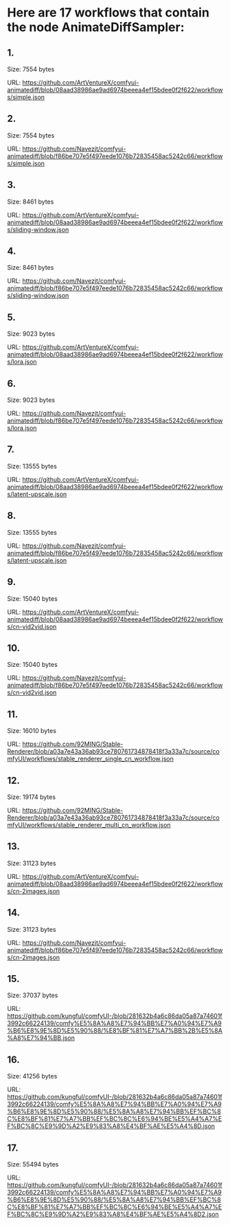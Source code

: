 # Here are 17 workflows that contain the node AnimateDiffSampler:

## 1. 

Size: 7554 bytes

URL: https://github.com/ArtVentureX/comfyui-animatediff/blob/08aad38986ae9ad6974beeea4ef15bdee0f2f622/workflows/simple.json

## 2. 

Size: 7554 bytes

URL: https://github.com/Navezjt/comfyui-animatediff/blob/f86be707e5f497eede1076b72835458ac5242c66/workflows/simple.json

## 3. 

Size: 8461 bytes

URL: https://github.com/ArtVentureX/comfyui-animatediff/blob/08aad38986ae9ad6974beeea4ef15bdee0f2f622/workflows/sliding-window.json

## 4. 

Size: 8461 bytes

URL: https://github.com/Navezjt/comfyui-animatediff/blob/f86be707e5f497eede1076b72835458ac5242c66/workflows/sliding-window.json

## 5. 

Size: 9023 bytes

URL: https://github.com/ArtVentureX/comfyui-animatediff/blob/08aad38986ae9ad6974beeea4ef15bdee0f2f622/workflows/lora.json

## 6. 

Size: 9023 bytes

URL: https://github.com/Navezjt/comfyui-animatediff/blob/f86be707e5f497eede1076b72835458ac5242c66/workflows/lora.json

## 7. 

Size: 13555 bytes

URL: https://github.com/ArtVentureX/comfyui-animatediff/blob/08aad38986ae9ad6974beeea4ef15bdee0f2f622/workflows/latent-upscale.json

## 8. 

Size: 13555 bytes

URL: https://github.com/Navezjt/comfyui-animatediff/blob/f86be707e5f497eede1076b72835458ac5242c66/workflows/latent-upscale.json

## 9. 

Size: 15040 bytes

URL: https://github.com/ArtVentureX/comfyui-animatediff/blob/08aad38986ae9ad6974beeea4ef15bdee0f2f622/workflows/cn-vid2vid.json

## 10. 

Size: 15040 bytes

URL: https://github.com/Navezjt/comfyui-animatediff/blob/f86be707e5f497eede1076b72835458ac5242c66/workflows/cn-vid2vid.json

## 11. 

Size: 16010 bytes

URL: https://github.com/92MING/Stable-Renderer/blob/a03a7e43a36ab93ce780761734878418f3a33a7c/source/comfyUI/workflows/stable_renderer_single_cn_workflow.json

## 12. 

Size: 19174 bytes

URL: https://github.com/92MING/Stable-Renderer/blob/a03a7e43a36ab93ce780761734878418f3a33a7c/source/comfyUI/workflows/stable_renderer_multi_cn_workflow.json

## 13. 

Size: 31123 bytes

URL: https://github.com/ArtVentureX/comfyui-animatediff/blob/08aad38986ae9ad6974beeea4ef15bdee0f2f622/workflows/cn-2images.json

## 14. 

Size: 31123 bytes

URL: https://github.com/Navezjt/comfyui-animatediff/blob/f86be707e5f497eede1076b72835458ac5242c66/workflows/cn-2images.json

## 15. 

Size: 37037 bytes

URL: https://github.com/kungful/comfyUI-/blob/281632b4a6c86da05a87a74601f3992c66224139/comfy%E5%8A%A8%E7%94%BB%E7%A0%94%E7%A9%B6%E8%9E%8D%E5%90%88/%E8%BF%81%E7%A7%BB%2B%E5%8A%A8%E7%94%BB.json

## 16. 

Size: 41256 bytes

URL: https://github.com/kungful/comfyUI-/blob/281632b4a6c86da05a87a74601f3992c66224139/comfy%E5%8A%A8%E7%94%BB%E7%A0%94%E7%A9%B6%E8%9E%8D%E5%90%88/%E5%8A%A8%E7%94%BB%EF%BC%8C%E8%BF%81%E7%A7%BB%EF%BC%8C%E6%94%BE%E5%A4%A7%EF%BC%8C%E9%9D%A2%E9%83%A8%E4%BF%AE%E5%A4%8D.json

## 17. 

Size: 55494 bytes

URL: https://github.com/kungful/comfyUI-/blob/281632b4a6c86da05a87a74601f3992c66224139/comfy%E5%8A%A8%E7%94%BB%E7%A0%94%E7%A9%B6%E8%9E%8D%E5%90%88/%E5%8A%A8%E7%94%BB%EF%BC%8C%E8%BF%81%E7%A7%BB%EF%BC%8C%E6%94%BE%E5%A4%A7%EF%BC%8C%E9%9D%A2%E9%83%A8%E4%BF%AE%E5%A4%8D2.json

